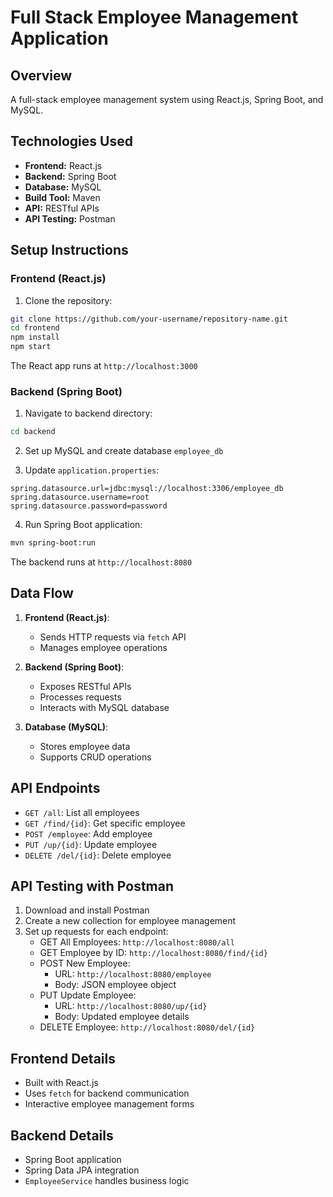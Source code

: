 # Full Stack Employee Management Application

## Overview
A full-stack employee management system using React.js, Spring Boot, and MySQL.

## Technologies Used
- **Frontend:** React.js
- **Backend:** Spring Boot
- **Database:** MySQL
- **Build Tool:** Maven
- **API:** RESTful APIs
- **API Testing:** Postman

## Setup Instructions

### Frontend (React.js)
1. Clone the repository:
```bash
git clone https://github.com/your-username/repository-name.git
cd frontend
npm install
npm start
```
The React app runs at `http://localhost:3000`

### Backend (Spring Boot)
1. Navigate to backend directory:
```bash
cd backend
```

2. Set up MySQL and create database `employee_db`

3. Update `application.properties`:
```properties
spring.datasource.url=jdbc:mysql://localhost:3306/employee_db
spring.datasource.username=root
spring.datasource.password=password
```

4. Run Spring Boot application:
```bash
mvn spring-boot:run
```
The backend runs at `http://localhost:8080`

## Data Flow
1. **Frontend (React.js)**:
   - Sends HTTP requests via `fetch` API
   - Manages employee operations

2. **Backend (Spring Boot)**:
   - Exposes RESTful APIs
   - Processes requests
   - Interacts with MySQL database

3. **Database (MySQL)**:
   - Stores employee data
   - Supports CRUD operations

## API Endpoints
- `GET /all`: List all employees
- `GET /find/{id}`: Get specific employee
- `POST /employee`: Add employee
- `PUT /up/{id}`: Update employee
- `DELETE /del/{id}`: Delete employee

## API Testing with Postman
1. Download and install Postman
2. Create a new collection for employee management
3. Set up requests for each endpoint:
   - GET All Employees: `http://localhost:8080/all`
   - GET Employee by ID: `http://localhost:8080/find/{id}`
   - POST New Employee: 
     - URL: `http://localhost:8080/employee`
     - Body: JSON employee object
   - PUT Update Employee:
     - URL: `http://localhost:8080/up/{id}`
     - Body: Updated employee details
   - DELETE Employee: `http://localhost:8080/del/{id}`

## Frontend Details
- Built with React.js
- Uses `fetch` for backend communication
- Interactive employee management forms

## Backend Details
- Spring Boot application
- Spring Data JPA integration
- `EmployeeService` handles business logic
